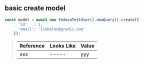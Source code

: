 ## basic create model

```typescript
const model = await new FedacoTestUser().newQuery().create({
      'id'   : 1,
      'email': 'linbolen@gradii.com'
    });
```

> | Reference | Looks Like | Value |
> | ------ | ----- | ----- |
> | xxx | ----- | yyy |
